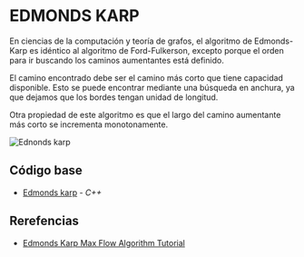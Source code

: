 # EDMONDS KARP

En ciencias de la computación y teoría de grafos, el algoritmo de Edmonds-Karp es idéntico al algoritmo de Ford-Fulkerson, 
excepto porque el orden para ir buscando los caminos aumentantes está definido. 

El camino encontrado debe ser el camino más corto que tiene capacidad disponible. Esto se puede encontrar mediante una 
búsqueda en anchura, ya que dejamos que los bordes tengan unidad de longitud. 

Otra propiedad de este algoritmo es que el largo del camino aumentante más corto se incrementa monotonamente.

![Ednonds karp](https://complex-systems-ai.com/wp-content/uploads/2020/09/ek.jpg)

## Código base
- [Edmonds karp](https://github.com/NatiBilbao/AlgoritmicaII2022/blob/main/Contenido/Capitulo%203/Teoria_de_grafos/Edmonds_Karp/edmondsKarp.cpp) - _C++_

## Rerefencias
- [Edmonds Karp Max Flow Algorithm Tutorial](https://www.youtube.com/watch?v=w3Nl2XA0pxA)
